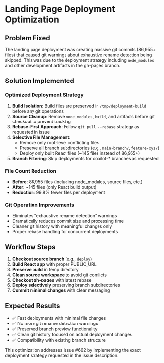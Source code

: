 # Landing Page Deployment Optimization

## Problem Fixed

The landing page deployment was creating massive git commits (86,955+ files) that caused git warnings about exhaustive rename detection being skipped. This was due to the deployment strategy including `node_modules` and other development artifacts in the gh-pages branch.

## Solution Implemented

### Optimized Deployment Strategy

1. **Build Isolation**: Build files are preserved in `/tmp/deployment-build` before any git operations
2. **Source Cleanup**: Remove `node_modules`, `build`, and artifacts before git checkout to prevent tracking
3. **Rebase-First Approach**: Follow `git pull --rebase` strategy as requested in issue
4. **Selective File Management**: 
   - Remove only root-level conflicting files
   - Preserve all branch subdirectories (e.g., `main-branch/`, `feature-xyz/`)
   - Deploy only built React files (~145 files instead of 86,955+)
5. **Branch Filtering**: Skip deployments for copilot-* branches as requested

### File Count Reduction

- **Before**: 86,955 files (including node_modules, source files, etc.)
- **After**: ~145 files (only React build output)
- **Reduction**: 99.8% fewer files per deployment

### Git Operation Improvements

- Eliminates "exhaustive rename detection" warnings
- Dramatically reduces commit size and processing time
- Cleaner git history with meaningful changes only
- Proper rebase handling for concurrent deployments

## Workflow Steps

1. **Checkout source branch** (e.g., `deploy`)
2. **Build React app** with proper PUBLIC_URL
3. **Preserve build** in temp directory 
4. **Clean source workspace** to avoid git conflicts
5. **Checkout gh-pages** with latest rebase
6. **Deploy selectively** preserving branch subdirectories
7. **Commit minimal changes** with clear messaging

## Expected Results

- ✅ Fast deployments with minimal file changes
- ✅ No more git rename detection warnings  
- ✅ Preserved branch preview functionality
- ✅ Clean git history focused on actual deployment changes
- ✅ Compatibility with existing branch structure

This optimization addresses issue #662 by implementing the exact deployment strategy requested in the issue description.